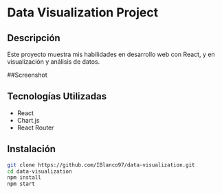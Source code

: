 # Data Visualization Project

## Descripción
Este proyecto muestra mis habilidades en desarrollo web con React, y en visualización y análisis de datos.

##Screenshot

## Tecnologías Utilizadas
- React
- Chart.js
- React Router

## Instalación
```bash
git clone https://github.com/IBlanco97/data-visualization.git
cd data-visualization
npm install
npm start
